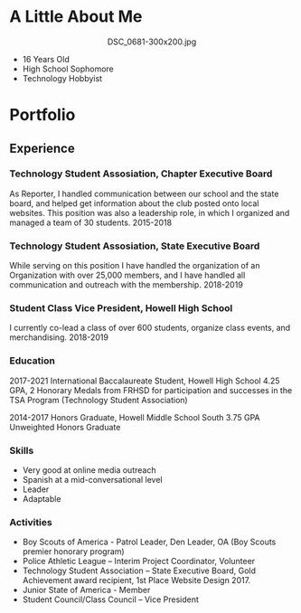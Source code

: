 # A Little About Me

<p align="center">
  DSC_0681-300x200.jpg
</p>

- 16 Years Old
- High School Sophomore
- Technology Hobbyist


# Portfolio

## Experience

### Technology Student Assosiation, Chapter Executive Board
As Reporter, I handled communication between our school and the state board, and helped get
information about the club posted onto local websites. This position was also a leadership role, in
which I organized and managed a team of 30 students.
2015-2018

### Technology Student Assosiation, State Executive Board
While serving on this position I have handled the organization of an Organization with over 25,000 members, and I have handled all communication and outreach with the membership.
2018-2019

### Student Class Vice President, Howell High School
I currently co-lead a class of over 600 students, organize class events, and merchandising.
2018-2019

### Education

2017-2021
International Baccalaureate Student, Howell High School
4.25 GPA, 2 Honorary Medals from FRHSD for participation and successes in the TSA Program
(Technology Student Association)

2014-2017
Honors Graduate, Howell Middle School South
3.75 GPA Unweighted Honors Graduate

### Skills
- Very good at online media outreach
- Spanish at a mid-conversational level
- Leader
- Adaptable

### Activities
- Boy Scouts of America - Patrol Leader, Den Leader, OA (Boy Scouts premier honorary program)
- Police Athletic League – Interim Project Coordinator, Volunteer
- Technology Student Association – State Executive Board, Gold Achievement award recipient, 1st Place Website Design 2017.
- Junior State of America - Member
- Student Council/Class Council – Vice President
